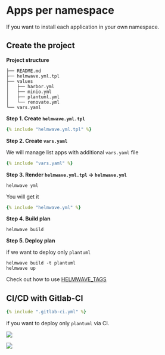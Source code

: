 # Apps per namespace

If you want to install each application in your own namespace. 

## Create the project

**Project structure**

```shell
├── README.md
├── helmwave.yml.tpl
├── values
│   ├── harbor.yml
│   ├── minio.yml
│   ├── plantuml.yml
│   └── renovate.yml
└── vars.yaml

```

**Step 1. Create `helmwave.yml.tpl`**

```yaml title="helmwave.yml.tpl"
{% include "helmwave.yml.tpl" %}
```

**Step 2. Create `vars.yaml`**

We will manage list apps with additional `vars.yaml` file

```yaml title="vars.yaml"
{% include "vars.yaml" %}
```

**Step 3. Render `helmwave.yml.tpl` ->  `helmwave.yml`**

```shell
helmwave yml
```

You will get it

```yaml title="helmwave.yml"
{% include "helmwave.yml" %}
```

**Step 4. Build plan**

```shell
helmwave build
```

**Step 5. Deploy plan**

if we want to deploy only `plantuml`

```shell
helmwave build -t plantuml
helmwave up
```

Check out how to use [HELMWAVE_TAGS](../../yaml/#tags)

## CI/CD with Gitlab-CI

```yaml title=".gitlab-ci.yml"
{% include ".gitlab-ci.yml" %}
```

if you want to deploy only `plantuml` via CI.

![](https://habrastorage.org/webt/bd/aq/3r/bdaq3rroa0ak03g3qycvlp84w90.png)

![](https://habrastorage.org/webt/ew/2k/5v/ew2k5vrv7tmbcjpngwehknymjy4.png)
